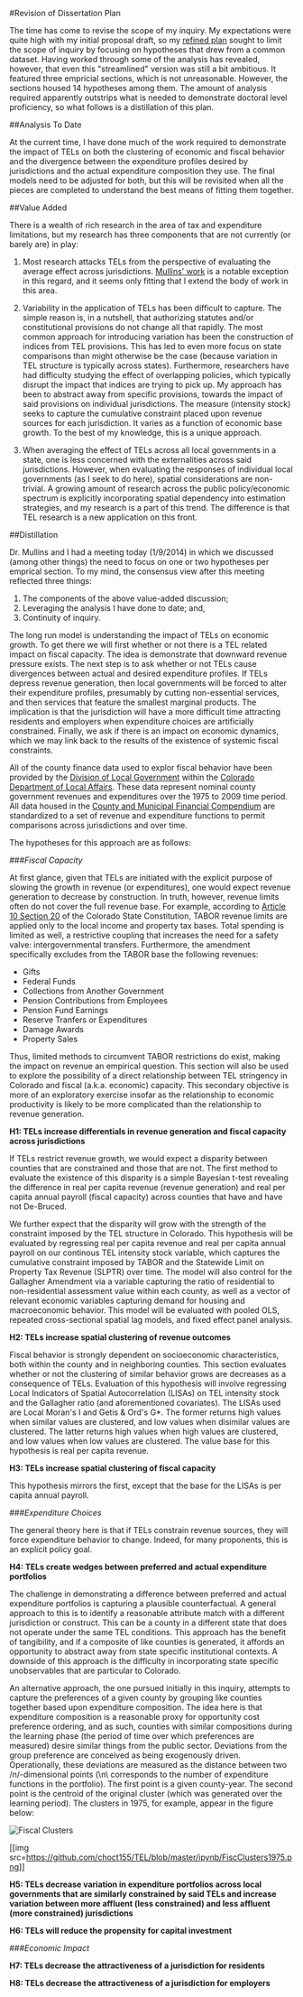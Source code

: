 #Revision of Dissertation Plan

The time has come to revise the scope of my inquiry.  My expectations were quite high with my initial proposal draft, so my [refined plan](https://github.com/choct155/TELs/blob/master/auxprod/RefinedPlan_28FEB2013update.docx) sought to limit the scope of inquiry by focusing on hypotheses that drew from a common dataset.  Having worked through some of the analysis has revealed, however, that even this "streamlined" version was still a bit ambitious.  It featured three empricial sections, which is not unreasonable.  However, the sections housed  14 hypotheses among them.  The amount of analysis required apparently outstrips what is needed to demonstrate doctoral level proficiency, so what follows is a distillation of this plan.

##Analysis To Date

At the current time, I have done much of the work required to demonstrate the impact of TELs on both the clustering of economic and fiscal behavior and the divergence between the expenditure profiles desired by jurisdictions and the actual expenditure composition they use.  The final models need to be adjusted for both, but this will be revisited when all the pieces are completed to understand the best means of fitting them together.

##Value Added

There is a wealth of rich research in the area of tax and expenditure limitations, but my research has three components that are not currently (or barely are) in play:

1. Most research attacks TELs from the perspective of evaluating the average effect across jurisdictions.  [Mullins' work](http://onlinelibrary.wiley.com/doi/10.1111/j.0275-1100.2004.00350.x/abstract;jsessionid=6EF2FF4ACCC437DBE4BAACA6016F3945.f02t03?deniedAccessCustomisedMessage=&userIsAuthenticated=false) is a notable exception in this regard, and it seems only fitting that I extend the body of work in this area.

2. Variability in the application of TELs has been difficult to capture.  The simple reason is, in a nutshell, that authorizing statutes and/or constitutional provisions do not change all that rapidly.  The most common approach for introducing variation has been the construction of indices from TEL provisions.  This has led to even more focus on state comparisons than might otherwise be the case (because variation in TEL structure is typically across states).  Furthermore, researchers have had difficulty studying the effect of overlapping policies, which typically disrupt the impact that indices are trying to pick up.  My approach has been to abstract away from specific provisions, towards the impact of said provisions on individual jurisdictions.  The measure (intensity stock) seeks to capture the cumulative constraint placed upon revenue sources for each jurisdiction.  It varies as a function of economic base growth.  To the best of my knowledge, this is a unique approach.

3. When averaging the effect of TELs across all local governments in a state, one is less concerned with the externalities across said jurisdictions.  However, when evaluating the responses of individual local governments (as I seek to do here), spatial considerations are non-trivial.  A growing amount of research across the public policy/economic spectrum is explicitly incorporating spatial dependency into estimation strategies, and my research is a part of this trend.  The difference is that TEL research is a new application on this front.

##Distillation

Dr. Mullins and I had a meeting today (1/9/2014) in which we discussed (among other things) the need to focus on one or two hypotheses per emprical section.  To my mind, the consensus view after this meeting reflected three things:

1. The components of the above value-added discussion;
2. Leveraging the analysis I have done to date; and,
3. Continuity of inquiry.

The long run model is understanding the impact of TELs on economic growth.  To get there we will first whether or not there is a TEL related impact on fiscal capacity.  The idea is demonstrate that downward revenue pressure exists.  The next step is to ask whether or not TELs cause divergences between actual and desired expenditure profiles.  If TELs depress revenue generation, then local governments will be forced to alter their expenditure profiles, presumably by cutting non-essential services, and then services that feature the smallest marginal products.  The implication is that the jurisdiction will have a more difficult time attracting residents and employers when expenditure choices are artificially constrained.  Finally, we ask if there is an impact on economic dynamics, which we may link back to the results of the existence of systemic fiscal constraints.

All of the county finance data used to explor fiscal behavior have been provided by the [Division of Local Government](http://www.colorado.gov/cs/Satellite/DOLA-Main/CBON/1251590375285) within the [Colorado Department of Local Affairs](http://www.colorado.gov/cs/Satellite/DOLA-Main/CBON/1251589672852).  These data represent nominal county government revenues and expenditures over the 1975 to 2009 time period.  All data housed in the [County and Municipal Financial Compendium](http://www.colorado.gov/cs/Satellite/DOLA-Main/CBON/1251595228967) are standardized to a set of revenue and expenditure functions to permit comparisons across jurisdictions and over time.

The hypotheses for this approach are as follows:

###*Fiscal Capacity*

At first glance, given that TELs are initiated with the explicit purpose of slowing the growth in revenue (or expenditures), one would expect revenue generation to decrease by construction.  In truth, however, revenue limits often do not cover the full revenue base.  For example, according to [Article 10 Section 20](http://ballotpedia.org/Article_X,_Colorado_Constitution#Section_20) of the Colorado State Constitution, TABOR revenue limits are applied only to the local income and property tax bases.  Total spending is limited as well, a restrictive coupling that increases the need for a safety valve: intergovernmental transfers.  Furthermore, the amendment specifically excludes from the TABOR base the following revenues:

+ Gifts
+ Federal Funds
+ Collections from Another Government
+ Pension Contributions from Employees
+ Pension Fund Earnings
+ Reserve Tranfers or Expenditures
+ Damage Awards
+ Property Sales

Thus, limited methods to circumvent TABOR restrictions do exist, making the impact on revenue an empirical question.  This section will also be used to explore the possibility of a direct relationship between TEL stringency in Colorado and fiscal (a.k.a. economic) capacity.  This secondary objective is more of an exploratory exercise insofar as the relationship to economic productivity is likely to be more complicated than the relationship to revenue generation.

**H1:  TELs increase differentials in revenue generation and fiscal capacity across jurisdictions**

If TELs restrict revenue growth, we would expect a disparity between counties that are constrained and those that are not.  The first method to evaluate the existence of this disparity is a simple Bayesian t-test revealing the difference in real per capita revenue (revenue generation) and real per capita annual payroll (fiscal capacity) across counties that have and have not De-Bruced.  

We further expect that the disparity will grow with the strength of the constraint imposed by the TEL structure in Colorado.  This hypothesis will be evaluated by regressing real per capita revenue and real per capita annual payroll on our continous TEL intensity stock variable, which captures the cumulative constraint imposed by TABOR and the Statewide Limit on Property Tax Revenue (SLPTR) over time.  The model will also control for the Gallagher Amendment via a variable capturing the ratio of residential to non-residential assessment value within each county, as well as a vector of relevant economic variables capturing demand for housing and macroeconomic behavior.  This model will be evaluated with pooled OLS, repeated cross-sectional spatial lag models, and fixed effect panel analysis.

**H2:  TELs increase spatial clustering of revenue outcomes**

Fiscal behavior is strongly dependent on socioeconomic characteristics, both within the county and in neighboring counties.  This section evaluates whether or not the clustering of similar behavior grows are decreases as a consequence of TELs.  Evaluation of this hypothesis will involve regressing Local Indicators of Spatial Autocorrelation (LISAs) on TEL intensity stock and the Gallagher ratio (and aforementioned covariates).  The LISAs used are Local Moran's I and Getis & Ord's G\*.  The former returns high values when similar values are clustered, and low values when disimilar values are clustered.  The latter returns high values when high values are clustered, and low values when low values are clustered.  The value base for this hypothesis is real per capita revenue.

**H3:  TELs increase spatial clustering of fiscal capacity**

This hypothesis mirrors the first, except that the base for the LISAs is per capita annual payroll.


###*Expenditure Choices*

The general theory here is that if TELs constrain revenue sources, they will force expenditure behavior to change.  Indeed, for many proponents, this is an explicit policy goal.

**H4:  TELs create wedges between preferred and actual expenditure portfolios**

The challenge in demonstrating a difference between preferred and actual expenditure portfolios is capturing a plausible counterfactual.  A general approach to this is to identify a reasonable attribute match with a different jurisdiction or construct.  This can be a county in a different state that does not operate under the same TEL conditions.  This approach has the benefit of tangibility, and if a composite of like counties is generated, it affords an opportunity to abstract away from state specific institutional contexts.  A downside of this approach is the difficulty in incorporating state specific unobservables that are particular to Colorado.  

An alternative approach, the one pursued initially in this inquiry, attempts to capture the preferences of a given county by grouping like counties together based upon expenditure composition.  The idea here is that expenditure composition is a reasonable proxy for opportunity cost preference ordering, and as such, counties with similar compositions during the learning phase (the period of time over which preferences are measured) desire similar things from the public sector.  Deviations from the group preference are conceived as being exogenously driven.  Operationally, these deviations are measured as the distance between two /n/-dimensional points (\n\ corresponds to the number of expenditure functions in the portfolio).  The first point is a given county-year.  The second point is the centroid of the original cluster (which was generated over the learning period).  The clusters in 1975, for example, appear in the figure below:

![Fiscal Clusters](https://github.com/choct155/TEL/blob/master/ipynb/FiscClusters1975.png)

[[img src=https://github.com/choct155/TEL/blob/master/ipynb/FiscClusters1975.png]]

**H5:  TELs decrease variation in expenditure portfolios across local governments that are similarly constrained by said TELs and increase variation between more affluent (less constrained) and less affluent (more constrained) jurisdictions**

**H6:  TELs will reduce the propensity for capital investment**



###*Economic Impact*

**H7:  TELs decrease the attractiveness of a jurisdiction for residents**

**H8:  TELs decrease the attractiveness of a jurisdiction for employers**

